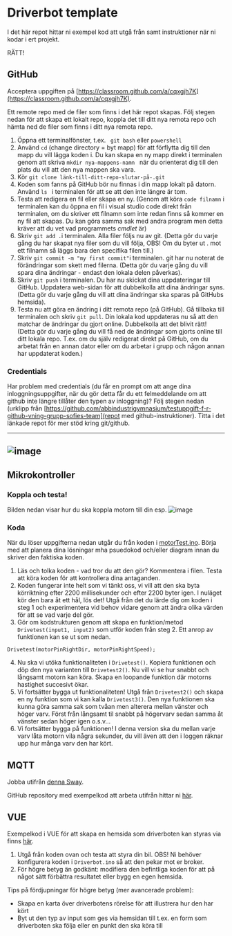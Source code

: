 # Driverbot template
I det här repot hittar ni exempel kod att utgå från samt instruktioner när ni kodar i ert projekt.

RÄTT!

## GitHub
Acceptera uppgiften på [https://classroom.github.com/a/cqxgjh7K](https://classroom.github.com/a/cqxgjh7K). 

Ett remote repo med de filer som finns i det här repot skapas. Följ stegen nedan för att skapa ett lokalt repo, koppla det till ditt nya remota repo och hämta ned de filer som finns i ditt nya remota repo.

1. Öppna ett terminalfönster, t.ex. ``` git bash``` eller ```powershell```
2. Använd ```cd``` (change directory = byt mapp) för att förflytta dig till den mapp du vill lägga koden i. Du kan skapa en ny mapp direkt i terminalen genom att skriva ```mkdir nya-mappens-namn ``` när du orienterat dig till den plats du vill att den nya mappen ska vara.
3. Kör ```git clone länk-till-ditt-repo-slutar-på-.git ``` 
4. Koden som fanns på GitHub bör nu finnas i din mapp lokalt på datorn. Använd ```ls ``` i terminalen för att se att den inte längre är tom.
5. Testa att redigera en fil eller skapa en ny. (Genom att köra ```code filnamn``` i terminalen kan du öppna en fil i visual studio code direkt från terminalen, om du skriver ett filnamn som inte redan finns så kommer en ny fil att skapas. Du kan göra samma sak med andra program men detta kräver att du vet vad programmets _cmdlet_ är)
6. Skriv ```git add .```i terminalen. Alla filer följs nu av git. (Detta gör du varje gång du har skapat nya filer som du vill följa, OBS! Om du byter ut . mot ett filnamn så läggs bara den specifika filen till.)
7. Skriv ```git commit -m "my first commit"```i terminalen. git har nu noterat de förändringar som skett med filerna. (Detta gör du varje gång du vill spara dina ändringar - endast den lokala delen påverkas).
8. Skriv ```git push``` i terminalen. Du har nu skickat dina uppdateringar till GitHub. Uppdatera web-sidan för att dubbelkolla att dina ändringar syns. (Detta gör du varje gång du vill att dina ändringar ska sparas på GitHubs hemsida).
9. Testa nu att göra en ändring i ditt remota repo (på GitHub). Gå tillbaka till terminalen och skriv ```git pull```. Din lokala kod uppdateras nu så att den matchar de ändringar du gjort online. Dubbelkolla att det blivit rätt! (Detta gör du varje gång du vill få ned de ändringar som gjorts online till ditt lokala repo. T.ex. om du själv redigerat direkt på GitHub, om du arbetat från en annan dator eller om du arbetar i grupp och någon annan har uppdaterat koden.)

### Credentials
Har problem med credentials (du får en prompt om att ange dina inloggningsuppgifter, när du gör detta får du ett felmeddelande om att github inte längre tillåter den typen av inloggning)? Följ stegen nedan (urklipp från [https://github.com/abbindustrigymnasium/testuppgift-f-r-github-vning-grupp-sofies-team](repot med github-instruktioner). Titta i det länkade repot för mer stöd kring git/github.

-------------------------------------------------------------------------
![image](https://github.com/abbindustrigymnasium/driverbot-template/assets/22837762/e457c941-0d7c-405a-b843-d89fb9292fe0)
-------------------------------------------------------------------------


## Mikrokontroller
### Koppla och testa!
Bilden nedan visar hur du ska koppla motorn till din esp.
![image](https://github.com/abbindustrigymnasium/driverbot-template/assets/22837762/703aad4b-4015-4c4a-9739-1644a61969b3)

### Koda
När du löser uppgifterna nedan utgår du från koden i [motorTest.ino](motorTest.ino). Börja med att planera dina lösningar mha psuedokod och/eller diagram innan du skriver den faktiska koden.

1. Läs och tolka koden - vad tror du att den gör? Kommentera i filen. Testa att köra koden för att kontrollera dina antaganden.
2. Koden fungerar inte helt som vi tänkt oss, vi vill att den ska byta körriktning efter 2200 millisekunder och efter 2200 byter igen. I nuläget kör den bara åt ett hål, lös det! Utgå från det du lärde dig om koden i steg 1 och experimentera vid behov vidare genom att ändra olika värden för att se vad varje del gör.
3. Gör om kodstrukturen genom att skapa en funktion/metod ```Drivetest(input1, input2)``` som utför koden från steg 2. Ett anrop av funktionen kan se ut som nedan.
```
Drivetest(motorPinRightDir, motorPinRightSpeed);
```
4. Nu ska vi utöka funktionaliteten i ```Drivetest()```. Kopiera funktionen och döp den nya varianten till ```Drivetest2()```. Nu vill vi se hur snabbt och långsamt motorn kan köra. Skapa en loopande funktion där motorns hastighet succesivt ökar.
5. Vi fortsätter bygga ut funktionaliteten! Utgå från ```Drivetest2()``` och skapa en ny funktion som vi kan kalla ```Drivetest3()```. Den nya funktionen ska kunna göra samma sak som tvåan men alterera mellan vänster och höger varv. Först från långsamt til snabbt på högervarv sedan samma åt vänster sedan höger igen o.s.v...
6. Vi fortsätter bygga på funktionen! I denna version ska du mellan varje varv låta motorn vila några sekunder, du vill även att den i loggen räknar upp hur många varv den har kört.

## MQTT
Jobba utifrån [denna Sway](https://sway.cloud.microsoft/4wekNvX2nqSH0zCX?ref=email&loc=play). 

GitHub repository med exempelkod att arbeta utifrån hittar ni [här](https://github.com/hitachigjoafli/ExempelMQTTkod).

## VUE
Exempelkod i VUE för att skapa en hemsida som driverboten kan styras via finns [här](https://github.com/abbindustrigymnasium/Driverbot/tree/master/Hemsida).
1. Utgå från koden ovan och testa att styra din bil. OBS! Ni behöver konfigurera koden i ```Driverbot.ino``` så att den pekar mot er broker.
2. För högre betyg än godkänt: modifiera den befintliga koden för att på något sätt förbättra resultatet eller bygg en egen hemsida.

Tips på fördjupningar för högre betyg (mer avancerade problem):
- Skapa en karta över driverbotens rörelse för att illustrera hur den har kört
- Byt ut den typ av input som ges via hemsidan till t.ex. en form som driverboten ska följa eller en punkt den ska köra till

